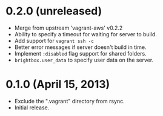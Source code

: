 # 0.2.0 (unreleased)

* Merge from upstream 'vagrant-aws' v0.2.2
* Ability to specify a timeout for waiting for server to build.
* Add support for `vagrant ssh -c`
* Better error messages if server doesn't build in time.
* Implement `:disabled` flag support for shared folders.
* `brightbox.user_data` to specify user data on the server.

# 0.1.0 (April 15, 2013)

* Exclude the ".vagrant" directory from rsync.
* Initial release.

